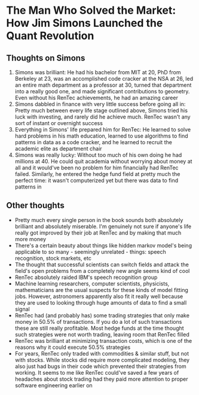 # The Man Who Solved the Market: How Jim Simons Launched the Quant Revolution


## Thoughts on Simons

1. Simons was brilliant: He had his bachelor from MIT at 20, PhD from Berkeley at 23, was an accomplished code cracker at the NSA at 26, led an entire math department as a professor at 30, turned that department into a really good one, and made significant contributions to geometry. Even without his RenTec achievements, he had an amazing career
2. Simons dabbled in finance with very little success before going all in: Pretty much between every life stage outlined above, Simons tried his luck with investing, and rarely did he achieve much. RenTec wasn't any sort of instant or overnight success
3. Everything in Simons' life prepared him for RenTec: He learned to solve hard problems in his math education, learned to use algorithms to find patterns in data as a code cracker, and he learned to recruit the academic elite as department chair
4. Simons was really lucky: Without too much of his own doing he had millions at 40. He could quit academia without worrying about money at all and it would've been no problem for him financially had RenTec failed. Similarly, he entered the hedge fund field at pretty much the perfect time: it wasn't computerized yet but there was data to find patterns in

## Other thoughts

- Pretty much every single person in the book sounds both absolutely brilliant and absolutely miserable. I'm genuinely not sure if anyone's life really got improved by their job at RenTec and by making that much more money
- There's a certain beauty about things like hidden markov model's being applicable to so many - seemingly unrelated - things: speech recognition, stock markets, etc
- The thought that successful scientists can switch fields and attack the field's open problems from a completely new angle seems kind of cool
- RenTec absolutely raided IBM's speech recognition group
- Machine learning researchers, computer scientists, physicists, mathematicians are the usual suspects for these kinds of model fitting jobs. However, astronomers apparently also fit it really well because they are used to looking through huge amounts of data to find a small signal
- RenTec had (and probably has) some trading strategies that only make money in 50.5% of transactions. If you do a lot of such transactions these are still really profitable. Most hedge funds at the time thought such strategies were not worth trading, leaving room that RenTec filled
- RenTec was brilliant at minimizing transaction costs, which is one of the reasons why it could execute 50.5% strategies
- For years, RenTec only traded with commodities & similar stuff, but not with stocks. While stocks did require more complicated modeling, they also just had bugs in their code which prevented their strategies from working. It seems to me like RenTec could've saved a few years of headaches about stock trading had they paid more attention to proper software engineering earlier on
